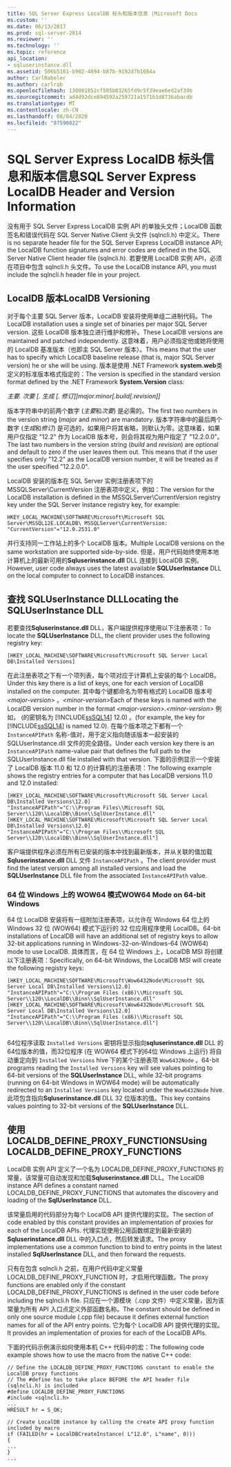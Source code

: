```yaml
---
title: SQL Server Express LocalDB 标头和版本信息 |Microsoft Docs
ms.custom: ''
ms.date: 06/13/2017
ms.prod: sql-server-2014
ms.reviewer: ''
ms.technology: ''
ms.topic: reference
api_location:
- sqluserinstance.dll
ms.assetid: 506b5161-b902-4894-b87b-9192d7b1664a
author: CarlRabeler
ms.author: carlrab
ms.openlocfilehash: 138081852cf505b03265fd9c5f39eae6ed2af39b
ms.sourcegitcommit: ad4d92dce894592a259721a1571b1d8736abacdb
ms.translationtype: MT
ms.contentlocale: zh-CN
ms.lasthandoff: 08/04/2020
ms.locfileid: "87590822"
---
```

# <a name="sql-server-express-localdb-header-and-version-information"></a><span data-ttu-id="84be3-102">SQL Server Express LocalDB 标头信息和版本信息</span><span class="sxs-lookup"><span data-stu-id="84be3-102">SQL Server Express LocalDB Header and Version Information</span></span>
  <span data-ttu-id="84be3-103">没有用于 SQL Server Express LocalDB 实例 API 的单独头文件；LocalDB 函数签名和错误代码在 SQL Server Native Client 头文件 (sqlncli.h) 中定义。</span><span class="sxs-lookup"><span data-stu-id="84be3-103">There is no separate header file for the SQL Server Express LocalDB instance API; the LocalDB function signatures and error codes are defined in the SQL Server Native Client header file (sqlncli.h).</span></span> <span data-ttu-id="84be3-104">若要使用 LocalDB 实例 API，必须在项目中包含 sqlncli.h 头文件。</span><span class="sxs-lookup"><span data-stu-id="84be3-104">To use the LocalDB instance API, you must include the sqlncli.h header file in your project.</span></span>  
  
## <a name="localdb-versioning"></a><span data-ttu-id="84be3-105">LocalDB 版本</span><span class="sxs-lookup"><span data-stu-id="84be3-105">LocalDB Versioning</span></span>  
 <span data-ttu-id="84be3-106">对于每个主要 SQL Server 版本，LocalDB 安装将使用单组二进制代码。</span><span class="sxs-lookup"><span data-stu-id="84be3-106">The LocalDB installation uses a single set of binaries per major SQL Server version.</span></span> <span data-ttu-id="84be3-107">这些 LocalDB 版本独立进行维护和修补。</span><span class="sxs-lookup"><span data-stu-id="84be3-107">These LocalDB versions are maintained and patched independently.</span></span> <span data-ttu-id="84be3-108">这意味着，用户必须指定他或她将使用的 LocalDB 基准版本（也即主 SQL Server 版本）。</span><span class="sxs-lookup"><span data-stu-id="84be3-108">This means that the user has to specify which LocalDB baseline release (that is, major SQL Server version) he or she will be using.</span></span> <span data-ttu-id="84be3-109">版本是使用 .NET Framework **system.web**类定义的标准版本格式指定的：</span><span class="sxs-lookup"><span data-stu-id="84be3-109">The version is specified in the standard version format defined by the .NET Framework **System.Version** class:</span></span>  
  
 <span data-ttu-id="84be3-110">*主要. 次要 [. 生成 [. 修订]]*</span><span class="sxs-lookup"><span data-stu-id="84be3-110">*major.minor[.build[.revision]]*</span></span>  
  
 <span data-ttu-id="84be3-111">版本字符串中的前两个数字 (*主要*和*次要*) 是必需的。</span><span class="sxs-lookup"><span data-stu-id="84be3-111">The first two numbers in the version string (*major* and *minor*) are mandatory.</span></span> <span data-ttu-id="84be3-112">版本字符串中的最后两个数字 (*生成*和*修订*) 是可选的，如果用户将其省略，则默认为零。这意味着，如果用户仅指定 "12.2" 作为 LocalDB 版本号，则会将其视为用户指定了 "12.2.0.0"。</span><span class="sxs-lookup"><span data-stu-id="84be3-112">The last two numbers in the version string (*build* and *revision*) are optional and default to zero if the user leaves them out. This means that if the user specifies only "12.2" as the LocalDB version number, it will be treated as if the user specified "12.2.0.0".</span></span>  
  
 <span data-ttu-id="84be3-113">LocalDB 安装的版本在 SQL Server 实例注册表项下的 MSSQLServer\CurrentVersion 注册表项中定义，例如：</span><span class="sxs-lookup"><span data-stu-id="84be3-113">The version for the LocalDB installation is defined in the MSSQLServer\CurrentVersion registry key under the SQL Server instance registry key, for example:</span></span>  
  
```  
HKEY_LOCAL_MACHINE\SOFTWARE\Microsoft\Microsoft SQL Server\MSSQL12E.LOCALDB\ MSSQLServer\CurrentVersion: "CurrentVersion"="12.0.2531.0"  
```  
  
 <span data-ttu-id="84be3-114">并行支持同一工作站上的多个 LocalDB 版本。</span><span class="sxs-lookup"><span data-stu-id="84be3-114">Multiple LocalDB versions on the same workstation are supported side-by-side.</span></span> <span data-ttu-id="84be3-115">但是，用户代码始终使用本地计算机上的最新可用的**Sqluserinstance.dll** DLL 连接到 LocalDB 实例。</span><span class="sxs-lookup"><span data-stu-id="84be3-115">However, user code always uses the latest available **SQLUserInstance** DLL on the local computer to connect to LocalDB instances.</span></span>  
  
## <a name="locating-the-sqluserinstance-dll"></a><span data-ttu-id="84be3-116">查找 SQLUserInstance DLL</span><span class="sxs-lookup"><span data-stu-id="84be3-116">Locating the SQLUserInstance DLL</span></span>  
 <span data-ttu-id="84be3-117">若要查找**Sqluserinstance.dll** DLL，客户端提供程序使用以下注册表项：</span><span class="sxs-lookup"><span data-stu-id="84be3-117">To locate the **SQLUserInstance** DLL, the client provider uses the following registry key:</span></span>  
  
```  
[HKEY_LOCAL_MACHINE\SOFTWARE\Microsoft\Microsoft SQL Server Local DB\Installed Versions]  
```  
  
 <span data-ttu-id="84be3-118">在此注册表项之下有一个项列表，每个项对应于计算机上安装的每个 LocalDB。</span><span class="sxs-lookup"><span data-stu-id="84be3-118">Under this key there is a list of keys, one for each version of LocalDB installed on the computer.</span></span> <span data-ttu-id="84be3-119">其中每个键都命名为带有格式的 LocalDB 版本号 *\<major-version>* 。*\<minor-version>*</span><span class="sxs-lookup"><span data-stu-id="84be3-119">Each of these keys is named with the LocalDB version number in the format *\<major-version>*.*\<minor-version>*</span></span> <span data-ttu-id="84be3-120">例如， (的密钥名为 [!INCLUDE[ssSQL14](../../includes/sssql14-md.md)] 12.0) 。</span><span class="sxs-lookup"><span data-stu-id="84be3-120">(for example, the key for [!INCLUDE[ssSQL14](../../includes/sssql14-md.md)] is named 12.0).</span></span> <span data-ttu-id="84be3-121">在每个版本项之下都有一个 `InstanceAPIPath` 名称-值对，用于定义指向随该版本一起安装的 SQLUserInstance.dll 文件的完全路径。</span><span class="sxs-lookup"><span data-stu-id="84be3-121">Under each version key there is an `InstanceAPIPath` name-value pair that defines the full path to the SQLUserInstance.dll file installed with that version.</span></span> <span data-ttu-id="84be3-122">下面的示例显示一个安装了 LocalDB 版本 11.0 和 12.0 的计算机的注册表项：</span><span class="sxs-lookup"><span data-stu-id="84be3-122">The following example shows the registry entries for a computer that has LocalDB versions 11.0 and 12.0 installed:</span></span>  
  
```  
[HKEY_LOCAL_MACHINE\SOFTWARE\Microsoft\Microsoft SQL Server Local DB\Installed Versions\12.0]  
"InstanceAPIPath"="C:\\Program Files\\Microsoft SQL Server\\120\\LocalDB\\Binn\\SqlUserInstance.dll"  
[HKEY_LOCAL_MACHINE\SOFTWARE\Microsoft\Microsoft SQL Server Local DB\Installed Versions\12.0]  
"InstanceAPIPath"="C:\\Program Files\\Microsoft SQL Server\\120\\LocalDB\\Binn\\SqlUserInstance.dll"]  
```  
  
 <span data-ttu-id="84be3-123">客户端提供程序必须在所有已安装的版本中找到最新版本，并从关联的值加载**Sqluserinstance.dll** DLL 文件 `InstanceAPIPath` 。</span><span class="sxs-lookup"><span data-stu-id="84be3-123">The client provider must find the latest version among all installed versions and load the **SQLUserInstance** DLL file from the associated `InstanceAPIPath` value.</span></span>  
  
### <a name="wow64-mode-on-64-bit-windows"></a><span data-ttu-id="84be3-124">64 位 Windows 上的 WOW64 模式</span><span class="sxs-lookup"><span data-stu-id="84be3-124">WOW64 Mode on 64-bit Windows</span></span>  
 <span data-ttu-id="84be3-125">64 位 LocalDB 安装将有一组附加注册表项，以允许在 Windows 64 位上的 Windows 32 位 (WOW64) 模式下运行的 32 位应用程序使用 LocalDB。</span><span class="sxs-lookup"><span data-stu-id="84be3-125">64-bit installations of LocalDB will have an additional set of registry keys to allow 32-bit applications running in Windows-32-on-Windows-64 (WOW64) mode to use LocalDB.</span></span> <span data-ttu-id="84be3-126">具体而言，在 64 位 Windows 上，LocalDB MSI 将创建以下注册表项：</span><span class="sxs-lookup"><span data-stu-id="84be3-126">Specifically, on 64-bit Windows, the LocalDB MSI will create the following registry keys:</span></span>  
  
```  
[HKEY_LOCAL_MACHINE\SOFTWARE\Microsoft\Wow6432Node\Microsoft SQL Server Local DB\Installed Versions\12.0]  
"InstanceAPIPath"="C:\\Program Files (x86)\\Microsoft SQL Server\\120\\LocalDB\\Binn\\SqlUserInstance.dll"  
[HKEY_LOCAL_MACHINE\SOFTWARE\Microsoft\Wow6432Node\Microsoft SQL Server Local DB\Installed Versions\12.0]  
"InstanceAPIPath"="C:\\Program Files (x86)\\Microsoft SQL Server\\120\\LocalDB\\Binn\\SqlUserInstance.dll"]  
  
```  
  
 <span data-ttu-id="84be3-127">64位程序读取 `Installed Versions` 密钥将显示指向**sqluserinstance.dll** DLL 的64位版本的值，而32位程序 (在 WOW64 模式下的64位 Windows 上运行) 将自动重定向到 `Installed Versions` hive 下的某个注册表项 `Wow6432Node` 。</span><span class="sxs-lookup"><span data-stu-id="84be3-127">64-bit programs reading the `Installed Versions` key will see values pointing to 64-bit versions of the **SQLUserInstance** DLL, while 32-bit programs (running on 64-bit Windows in WOW64 mode) will be automatically redirected to an `Installed Versions` key located under the `Wow6432Node` hive.</span></span> <span data-ttu-id="84be3-128">此项包含指向**Sqluserinstance.dll** DLL 32 位版本的值。</span><span class="sxs-lookup"><span data-stu-id="84be3-128">This key contains values pointing to 32-bit versions of the **SQLUserInstance** DLL.</span></span>  
  
## <a name="using-localdb_define_proxy_functions"></a><span data-ttu-id="84be3-129">使用 LOCALDB_DEFINE_PROXY_FUNCTIONS</span><span class="sxs-lookup"><span data-stu-id="84be3-129">Using LOCALDB_DEFINE_PROXY_FUNCTIONS</span></span>  
 <span data-ttu-id="84be3-130">LocalDB 实例 API 定义了一个名为 LOCALDB_DEFINE_PROXY_FUNCTIONS 的常量，该常量可自动发现和加载**Sqluserinstance.dll** DLL。</span><span class="sxs-lookup"><span data-stu-id="84be3-130">The LocalDB instance API defines a constant named LOCALDB_DEFINE_PROXY_FUNCTIONS that automates the discovery and loading of the **SqlUserInstance** DLL.</span></span>  
  
 <span data-ttu-id="84be3-131">该常量启用的代码部分为每个 LocalDB API 提供代理的实现。</span><span class="sxs-lookup"><span data-stu-id="84be3-131">The section of code enabled by this constant provides an implementation of proxies for each of the LocalDB APIs.</span></span> <span data-ttu-id="84be3-132">代理实现使用公用函数绑定到最新安装的**Sqluserinstance.dll** DLL 中的入口点，然后转发请求。</span><span class="sxs-lookup"><span data-stu-id="84be3-132">The proxy implementations use a common function to bind to entry points in the latest installed **SqlUserInstance** DLL, and then forward the requests.</span></span>  
  
 <span data-ttu-id="84be3-133">只有在包含 sqlncli.h 之前，在用户代码中定义常量 LOCALDB_DEFINE_PROXY_FUNCTION 时，才启用代理函数。</span><span class="sxs-lookup"><span data-stu-id="84be3-133">The proxy functions are enabled only if the constant LOCALDB_DEFINE_PROXY_FUNCTIONS is defined in the user code before including the sqlncli.h file.</span></span> <span data-ttu-id="84be3-134">只应在一个源模块（.cpp 文件）中定义常量，因为该常量为所有 API 入口点定义外部函数名称。</span><span class="sxs-lookup"><span data-stu-id="84be3-134">The constant should be defined in only one source module (.cpp file) because it defines external function names for all of the API entry points.</span></span> <span data-ttu-id="84be3-135">它为每个 LocalDB API 提供代理的实现。</span><span class="sxs-lookup"><span data-stu-id="84be3-135">It provides an implementation of proxies for each of the LocalDB APIs.</span></span>  
  
 <span data-ttu-id="84be3-136">下面的代码示例演示如何使用本机 C++ 代码中的宏：</span><span class="sxs-lookup"><span data-stu-id="84be3-136">The following code example shows how to use the macro from the native C++ code:</span></span>  
  
```  
// Define the LOCALDB_DEFINE_PROXY_FUNCTIONS constant to enable the LocalDB proxy functions   
// The #define has to take place BEFORE the API header file (sqlncli.h) is included  
#define LOCALDB_DEFINE_PROXY_FUNCTIONS  
#include <sqlncli.h>  
...  
HRESULT hr = S_OK;  
  
// Create LocalDB instance by calling the create API proxy function included by macro  
if (FAILED(hr = LocalDBCreateInstance( L"12.0", L"name", 0)))  
{  
...  
}  
...  
  
```  
  
  
